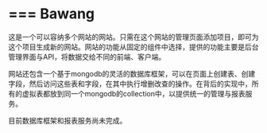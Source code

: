 ===
Bawang
===

这是一个可以容纳多个网站的网站。只需在这个网站的管理页面添加项目，即可为这个项目生成新的网站。网站的功能从固定的组件中选择，提供的功能主要是后台管理界面与API，将数据交给不同的前端、客户端。

网站还包含一个基于mongodb的灵活的数据库框架，可以在页面上创建表、创建字段，然后访问这些表和字段，在其中执行增删改查的操作。在背后的实现中，所有的虚拟表都放到同一个mongodb的collection中，以提供统一的管理与报表服务。

目前数据库框架和报表服务尚未完成。

